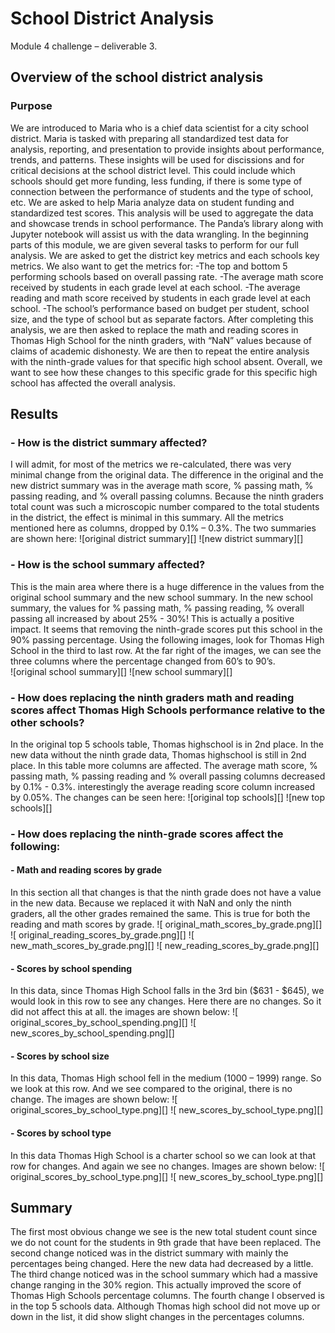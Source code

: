 # School District Analysis
Module 4 challenge – deliverable 3. 

## Overview of the school district analysis

### Purpose
We are introduced to Maria who is a chief data scientist for a city school district. Maria is tasked with preparing all standardized test data for analysis, reporting, and presentation to provide insights about performance, trends, and patterns. These insights will be used for discissions and for critical decisions at the school district level. This could include which schools should get more funding, less funding, if there is some type of connection between the performance of students and the type of school, etc. We are asked to help Maria analyze data on student funding and standardized test scores. This analysis will be used to aggregate the data and showcase trends in school performance. The Panda’s library along with Jupyter notebook will assist us with the data wrangling. In the beginning parts of this module, we are given several tasks to perform for our full analysis. We are asked to get the district key metrics and each schools key metrics. We also want to get the metrics for:
-The top and bottom 5 performing schools based on overall passing rate.
-The average math score received by students in each grade level at each school.
-The average reading and math score received by students in each grade level at each school.
-The school’s performance based on budget per student, school size, and the type of school but as separate factors. 
After completing this analysis, we are then asked to replace the math and reading scores in Thomas High School for the ninth graders, with “NaN” values because of claims of academic dishonesty. We are then to repeat the entire analysis with the ninth-grade values for that specific high school absent. Overall, we want to see how these changes to this specific grade for this specific high school has affected the overall analysis. 

## Results

### - How is the district summary affected?
I will admit, for most of the metrics we re-calculated, there was very minimal change from the original data. The difference in the original and the new district summary was in the average math score, % passing math, % passing reading, and % overall passing columns. Because the ninth graders total count was such a microscopic number compared to the total students in the district, the effect is minimal in this summary. All the metrics mentioned here as columns, dropped by 0.1% – 0.3%. The two summaries are shown here:
![original district summary][]
![new district summary][]

### - How is the school summary affected?
This is the main area where there is a huge difference in the values from the original school summary and the new school summary. In the new school summary, the values for % passing math, % passing reading, % overall passing all increased by about 25% - 30%! This is actually a positive impact. It seems that removing the ninth-grade scores put this school in the 90% passing percentage. Using the following images, look for Thomas High School in the third to last row. At the far right of the images, we can see the three columns where the percentage changed from 60’s to 90’s.  
![original school summary][]
![new school summary][]

### - How does replacing the ninth graders math and reading scores affect Thomas High Schools performance relative to the other schools?
In the original top 5 schools table, Thomas highschool is in 2nd place. In the new data without the ninth grade data, Thomas highschool is still in 2nd place. In this table more columns are affected. The average math score, % passing math, % passing reading and % overall passing columns decreased by 0.1% - 0.3%. interestingly the average reading score column increased by 0.05%. The changes can be seen here:
![original top schools][]
![new top schools][]

### - How does replacing the ninth-grade scores affect the following:

#### - Math and reading scores by grade
In this section all that changes is that the ninth grade does not have a value in the new data. Because we replaced it with NaN and only the ninth graders, all the other grades remained the same. This is true for both the reading and math scores by grade.
![ original_math_scores_by_grade.png][]
![ original_reading_scores_by_grade.png][]
![ new_math_scores_by_grade.png][]
![ new_reading_scores_by_grade.png][]

#### - Scores by school spending
In this data, since Thomas High School falls in the 3rd bin ($631 - $645), we would look in this row to see any changes. Here there are no changes. So it did not affect this at all. the images are shown below:
![ original_scores_by_school_spending.png][]
![ new_scores_by_school_spending.png][]

#### - Scores by school size
In this data, Thomas High school fell in the medium (1000 – 1999) range. So we look at this row. And we see compared to the original, there is no change. The images are shown below:
![ original_scores_by_school_type.png][]
![ new_scores_by_school_type.png][]

#### - Scores by school type
In this data Thomas High School is a charter school so we can look at that row for changes. And again we see no changes. Images are shown below:
![ original_scores_by_school_type.png][]
![ new_scores_by_school_type.png][]

## Summary
The first most obvious change we see is the new total student count since we do not count for the students in 9th grade that have been replaced. The second change noticed was in the district summary with mainly the percentages being changed. Here the new data had decreased by a little. The third change noticed was in the school summary which had a massive change ranging in the 30% region. This actually improved the score of Thomas High Schools percentage columns. The fourth change I observed is in the top 5 schools data. Although Thomas high school did not move up or down in the list, it did show slight changes in the percentages columns.
